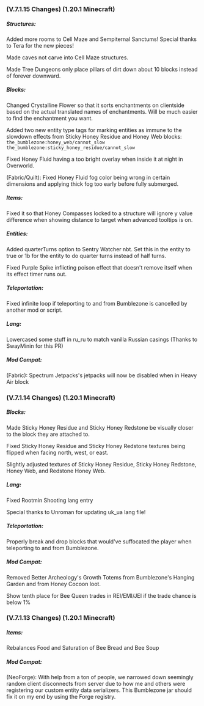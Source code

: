 ### **(V.7.1.15 Changes) (1.20.1 Minecraft)**

##### Structures:
Added more rooms to Cell Maze and Sempiternal Sanctums! Special thanks to Tera for the new pieces!

Made caves not carve into Cell Maze structures.

Made Tree Dungeons only place pillars of dirt down about 10 blocks instead of forever downward.

##### Blocks:
Changed Crystalline Flower so that it sorts enchantments on clientside based on the actual translated names of enchantments.
 Will be much easier to find the enchantment you want.

Added two new entity type tags for marking entities as immune to the slowdown effects from Sticky Honey Residue and Honey Web blocks:
 `the_bumblezone:honey_web/cannot_slow`
 `the_bumblezone:sticky_honey_residue/cannot_slow`

Fixed Honey Fluid having a too bright overlay when inside it at night in Overworld.

(Fabric/Quilt): Fixed Honey Fluid fog color being wrong in certain dimensions and applying thick fog too early before fully submerged.

##### Items:
Fixed it so that Honey Compasses locked to a structure will ignore y value difference when showing distance to target when advanced tooltips is on.

##### Entities:
Added quarterTurns option to Sentry Watcher nbt. Set this in the entity to true or 1b for the entity to do quarter turns instead of half turns.

Fixed Purple Spike inflicting poison effect that doesn't remove itself when its effect timer runs out.

##### Teleportation:
Fixed infinite loop if teleporting to and from Bumblezone is cancelled by another mod or script.

##### Lang:
Lowercased some stuff in ru_ru to match vanilla Russian casings (Thanks to SwayMinin for this PR)

##### Mod Compat:
(Fabric): Spectrum Jetpacks's jetpacks will now be disabled when in Heavy Air block


### **(V.7.1.14 Changes) (1.20.1 Minecraft)**

##### Blocks:
Made Sticky Honey Residue and Sticky Honey Redstone be visually closer to the block they are attached to.

Fixed Sticky Honey Residue and Sticky Honey Redstone textures being flipped when facing north, west, or east.

Slightly adjusted textures of Sticky Honey Residue, Sticky Honey Redstone, Honey Web, and Redstone Honey Web.

##### Lang:
Fixed Rootmin Shooting lang entry

Special thanks to Unroman for updating uk_ua lang file!

##### Teleportation:
Properly break and drop blocks that would've suffocated the player when teleporting to and from Bumblezone.

##### Mod Compat:
Removed Better Archeology's Growth Totems from Bumblezone's Hanging Garden and from Honey Cocoon loot.

Show tenth place for Bee Queen trades in REI/EMI/JEI if the trade chance is below 1%


### **(V.7.1.13 Changes) (1.20.1 Minecraft)**

##### Items:
Rebalances Food and Saturation of Bee Bread and Bee Soup

##### Mod Compat:
(NeoForge): With help from a ton of people, we narrowed down seemingly random client disconnects from server due to how me and others 
 were registering our custom entity data serializers. This Bumblezone jar should fix it on my end by using the Forge registry.